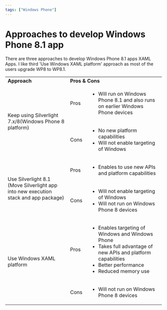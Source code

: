 ```yaml
---
tags: ["Windows Phone"]
---
```


# Approaches to develop Windows Phone 8.1 app

There are three approaches to develop Windows Phone 8.1 apps XAML Apps. I like third 'Use Windows XAML platform' approach as most of the users upgrade WP8 to WP8.1.

<table width="1065"><tbody><tr><td width="425"><b>Approach</b></td><td colspan="2" width="640"><b>Pros &amp; Cons</b></td></tr><tr><td rowspan="2" width="425">Keep using Silverlight 7.x/8(Windows Phone 8 platform)</td><td width="75">Pros</td><td width="565"><ul><li>Will run on Windows Phone 8.1 and also runs on earlier Windows Phone devices</li></ul></td></tr><tr><td width="75">Cons</td><td width="565"><ul><li>No&nbsp;new platform capabilities</li><li>Will not enable targeting of Windows</li></ul></td></tr><tr><td rowspan="2" width="425">Use Silverlight 8.1 (Move Silverlight app into new execution stack and app package)</td><td width="75">Pros</td><td width="565"><ul><li>Enables to use new APIs and platform capabilities</li></ul></td></tr><tr><td width="75">Cons</td><td width="565"><ul><li>Will not enable targeting of Windows</li><li>Will not run on Windows Phone 8 devices</li></ul></td></tr><tr><td rowspan="2" width="425">Use Windows XAML platform</td><td width="75">Pros</td><td width="565"><ul><li>Enables targeting of Windows and Windows Phone</li><li>Takes full advantage of new APIs and platform capabilities</li><li>Better performance</li><li>Reduced memory use</li></ul></td></tr><tr><td width="75">Cons</td><td width="565"><ul><li>Will not run on Windows Phone 8 devices</li></ul></td></tr></tbody></table>
